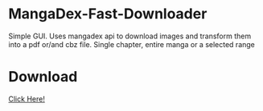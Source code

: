 # MangaDex-Fast-Downloader
Simple GUI. Uses mangadex api to download images and transform them into a pdf or/and cbz file. Single chapter, entire manga or a selected range

# Download
[Click Here!](https://drive.google.com/file/d/1gHh_NEVG2djpzxMQICX_0ieuRnXRSb1h/view?usp=sharing)
